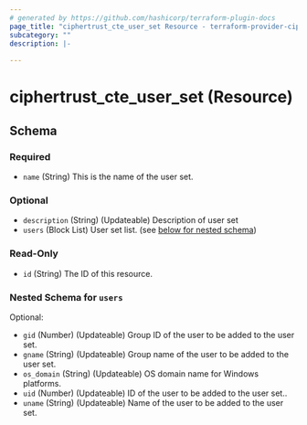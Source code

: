 ```yaml
---
# generated by https://github.com/hashicorp/terraform-plugin-docs
page_title: "ciphertrust_cte_user_set Resource - terraform-provider-ciphertrust"
subcategory: ""
description: |-
  
---
```


# ciphertrust_cte_user_set (Resource)





<!-- schema generated by tfplugindocs -->
## Schema

### Required

- `name` (String) This is the name of the user set.

### Optional

- `description` (String) (Updateable) Description of user set
- `users` (Block List) User set list. (see [below for nested schema](#nestedblock--users))

### Read-Only

- `id` (String) The ID of this resource.

<a id="nestedblock--users"></a>
### Nested Schema for `users`

Optional:

- `gid` (Number) (Updateable) Group ID of the user to be added to the user set.
- `gname` (String) (Updateable) Group name of the user to be added to the user set.
- `os_domain` (String) (Updateable) OS domain name for Windows platforms.
- `uid` (Number) (Updateable) ID of the user to be added to the user set..
- `uname` (String) (Updateable) Name of the user to be added to the user set.
